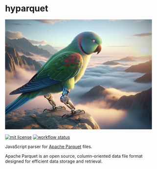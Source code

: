 # hyparquet

![hyparquet](hyparquet.jpg)

[![mit license](https://img.shields.io/badge/License-MIT-blue.svg)](https://opensource.org/licenses/MIT)
[![workflow status](https://github.com/hyparam/hyparquet/actions/workflows/ci.yml/badge.svg)](https://github.com/hyparam/hyparquet/actions)

JavaScript parser for [Apache Parquet](https://parquet.apache.org) files.

Apache Parquet is an open source, column-oriented data file format designed for efficient data storage and retrieval.
